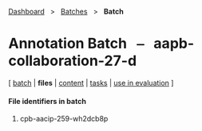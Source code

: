 [Dashboard](../../index.md)  &nbsp; > &nbsp; [Batches](../index.md)  &nbsp; > &nbsp; ****Batch**** 
# Annotation Batch &nbsp; ⎯ &nbsp; aapb-collaboration-27-d

\[ [batch](index.md) | **files** | [content](content.md) | [tasks](tasks.md) | [use in evaluation](evaluation.md) \]

#### File identifiers in batch

1. cpb-aacip-259-wh2dcb8p
